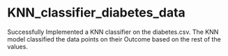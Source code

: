 # KNN_classifier_diabetes_data
Successfully Implemented a KNN classifier on the diabetes.csv. The KNN model classified the data points on their Outcome based on the rest of the values.
